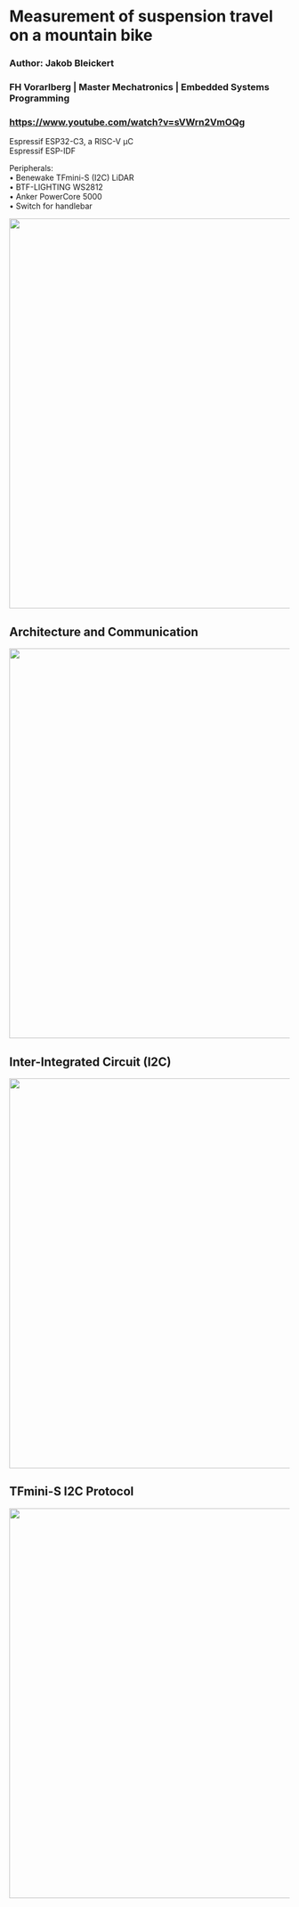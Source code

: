 # Measurement of suspension travel on a mountain bike
### Author: Jakob Bleickert

### FH Vorarlberg  | Master Mechatronics  |  Embedded Systems Programming  
### https://www.youtube.com/watch?v=sVWrn2VmOQg

<!---
| University:   | FH Vorarlberg           |
|:------------- |:------------------------|
| Study Program:| Master Mechatronics     |
| Course:  | Embedded Systems Programming |
--->

Espressif ESP32-C3, a RISC-V µC  
Espressif ESP-IDF  

Peripherals:  
• Benewake TFmini-S (I2C) LiDAR  
• BTF-LIGHTING WS2812  
• Anker PowerCore 5000  
• Switch for handlebar  

<img src="https://user-images.githubusercontent.com/83948109/227863946-8b258366-a156-44f4-8481-366031919b7c.jpg" width="700" >  

## Architecture and Communication
<img src="https://user-images.githubusercontent.com/83948109/227796831-92b8fd4e-c28a-4dbd-924c-a6dc15222b51.jpg" width="700" >  

## Inter-Integrated Circuit (I2C)
<img src="https://user-images.githubusercontent.com/83948109/227797526-cfc71186-8914-4a47-9b0a-ebe10f60f9c0.JPG" width="700" >  

## TFmini-S I2C Protocol
<img src="https://user-images.githubusercontent.com/83948109/227797546-5df2627a-cb5a-4f19-8383-0aaf8ab09ded.JPG" width="700" >  
